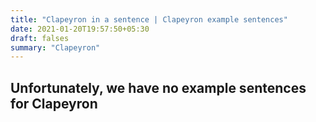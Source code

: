```yaml
---
title: "Clapeyron in a sentence | Clapeyron example sentences"
date: 2021-01-20T19:57:50+05:30
draft: falses
summary: "Clapeyron"
---
```

## Unfortunately, we have no example sentences for Clapeyron                 
